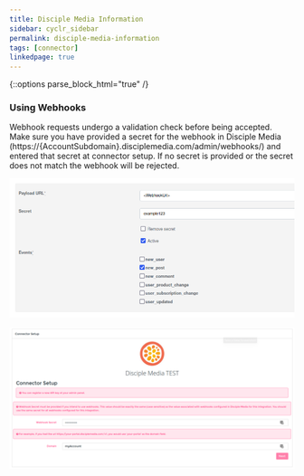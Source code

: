 ```yaml
---
title: Disciple Media Information
sidebar: cyclr_sidebar
permalink: disciple-media-information
tags: [connector]
linkedpage: true
---
```

{::options parse_block_html="true" /}
<section class="card">

### Using Webhooks

Webhook requests undergo a validation check before being accepted. Make sure you have provided a secret for the webhook in Disciple Media (https://<span>{AccountSubdomain}.</span>disciplemedia.com/admin/webhooks/) and entered that secret at connector setup. If no secret is provided or the secret does not match the webhook will be rejected.

![disciple webhook setup](./images/disciple_webhook_1.png)

![connector setup](./images/disciple_webhook_2.png)

</section>
